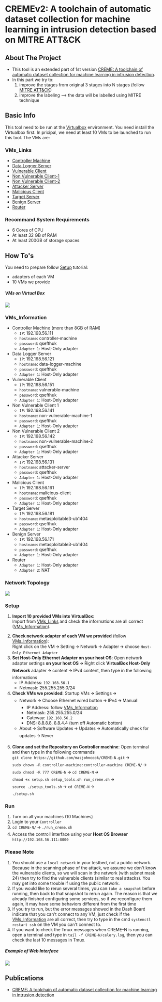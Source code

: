 # CREMEv2: A toolchain of automatic dataset collection for machine learning in intrusion detection based on MITRE ATT&CK

<!-- ABOUT THE PROJECT -->
## About The Project

* This tool is an extended part of 1st version [CREME: A toolchain of automatic dataset collection for machine learning in intrusion detection](https://github.com/buihuukhoi/CREME).
* In this part we try to:
  1. improve the stages from original 3 stages into N stages (follow [MITRE ATT&CK](https://attack.mitre.org/))
  2. improve the labeling --> the data will be labelled using MITRE technique


## Basic Info
This tool need to be run at the [Virtualbox](https://www.virtualbox.org/wiki/Downloads) environment. You need install the Virtualbox first. In pricipal, we need at least 10 VMs to be launched to run this tool. The VMs are:

### VMs_Links
  * [Controller Machine](https://drive.google.com/drive/folders/1y9n9MITLintSc8jiN3hFmApmk76TMNKF?usp=sharing)
  * [Data Logger Server](https://drive.google.com/drive/folders/1uxuLSG8ZissCEuKssIG2e4mqT9FviCRZ?usp=sharing)
  * [Vulnerable Client](https://drive.google.com/drive/folders/15oDFCIZxkxQMwwhzOb1HWNVvet0SV6MS?usp=sharing)
  * [Non Vulnerable Client-1](https://drive.google.com/drive/folders/11Kf07gRibGPqsNKuuDg9qxnU8mSmLoY2?usp=sharing)
  * [Non Vulnerable Client-2](https://drive.google.com/drive/folders/15uXvcd0I9vFpHUZT4nOINztDmaKZK56k?usp=sharing)
  * [Attacker Server](https://drive.google.com/file/d/1gwLteIJ-cIwGa7Rk3aX3wsYz-DgDrhBW/view?usp=sharing)
  * [Malicious Client](https://drive.google.com/drive/folders/1y6Wp57o5nShKoBzBuk77yK_3HEmKJ4zG?usp=sharing)
  * [Target Server](https://drive.google.com/drive/folders/1B8lgbJkPdzCTVFktuyz2Wh9IGbqxFxS5?usp=sharing)
  * [Benign Server](https://drive.google.com/drive/folders/1Pt53Qi_9DqpV9Xb_BNKbtU97m3jV_PXk?usp=sharing)
  * [Router](https://drive.google.com/drive/folders/1IGquyUqcym9Mvd-9hWRIaQrEEhzt1y9M?usp=sharing)
<!--   * [Attacker Server](https://drive.google.com/file/d/1zJa7NnR6H2pGFx0Q9ltlyAwFAp_yWXJo/view?usp=sharing)
  * [Malicious Client](https://drive.google.com/file/d/1XNrXRrvk_iuqcQ2f0RLz9kHkoJ-vbnWs/view)
  * [Target Server](https://drive.google.com/file/d/1dbUNo7AUhTCz18CiBB82nkYE-fh_UN3V/view)
  * [Benign Server](https://drive.google.com/file/d/1JqF4WyBSz0L63DT6cHBargdjtqb7UHld/view)
  * [Router](https://drive.google.com/file/d/1IT0w5QxJlWIou4cPKWEOSIxhbEmAkrmE/view?usp=sharing) -->

### Recommand System Requirements
* 6 Cores of CPU
* At least 32 GB of RAM
* At least 200GB of storage spaces



<!-- GETTING STARTED -->
## How To's
You need to prepare follow [Setup](#Setup) tutorial:
  * adapters of each VM
  * 10 VMs we provide

##### VMs on Virtual Box
![](https://i.imgur.com/R4FWhjS.png)

### VMs_Information
* Controller Machine (more than 8GB of RAM)
  * `IP`: 192.168.56.111
  * `hostname`: controller-machine
  * `password`: qsefthuk
  * `Adapter 1`: Host-Only adapter
* Data Logger Server
  * `IP`: 192.168.56.121
  * `hostname`: data-logger-machine
  * `password`: qsefthuk
  * `Adapter 1`: Host-Only adapter
* Vulnerable Client
  * `IP`: 192.168.56.151
  * `hostname`: vulnerable-machine
  * `password`: qsefthuk
  * `Adapter 1`: Host-Only adapter
* Non Vulnerable Client 1
  * `IP`: 192.168.56.141
  * `hostname`: non-vulnerable-machine-1
  * `password`: qsefthuk
  * `Adapter 1`: Host-Only adapter
* Non Vulnerable Client 2
  * `IP`: 192.168.56.142
  * `hostname`: non-vulnerable-machine-2
  * `password`: qsefthuk
  * `Adapter 1`: Host-Only adapter
* Attacker Server
   * `IP`: 192.168.56.131
   * `hostname`: attacker-server
   * `password`: qsefthuk
   * `Adapter 1`: Host-Only adapter
* Malicious Client
   * `IP`: 192.168.56.161
   * `hostname`: malicious-client
   * `password`: qsefthuk
   * `Adapter 1`: Host-Only adapter
* Target Server
  * `IP`: 192.168.56.181
  * `hostname`: metasploitable3-ub1404
  * `password`: qsefthuk
  * `Adapter 1`: Host-Only adapter
* Benign Server
  * `IP`: 192.168.56.171
  * `hostname`: metasploitable3-ub1404
  * `password`: qsefthuk
  * `Adapter 1`: Host-Only adapter
* Router
  * `Adapter 1`: Host-Only adapter
  * `Adapter 2`: NAT

### Network Topology
![](https://i.imgur.com/pLAkRIy.jpg)

### Setup
<!-- 1. `Create a Nat network`:\
    Open VirtualBox 🡪 File 🡪 Preferences… 🡪 Network 🡪 Add a new NatNetwork 🡪 Right click on the new network 🡪 Edit NAT Network 🡪 Update Network CIDR to 192.168.56.0/24 🡪 OK 🡪 OK -->
1. **Import 10 provided VMs into VirtualBox**:\
    Import from [VMs_Links](#VMs_Links) and check the informations are all correct ([VMs_Information](#VMs_Information)).
<!-- 2. **Install the 5 VMs we didn't provide**:\
    OS version should be [Ubuntu 20.04(server/desktop)](https://ubuntu.com/download). Create hostname and password follow [VMs_Information](#VMs_Information). -->
2. **Check network adapter of each VM we provided** (follow [VMs_Information](#VMs_Information)):\
    Right click on the VM 🡪 Setting 🡪 Network 🡪 Adapter 🡪 choose `Host-Only Ethernet Adapter`
3. **Set Host-Only Ethernet Adapter on your host OS**: Open network adapter settings **on your host OS** 🡪 Right click **VirtualBox Host-Only Network** adapter 🡪 content 🡪 IPv4 content, then type in the following informations
    * IP Address: `192.168.56.1`
    * Netmask: 255.255.255.0/24
4. **Check VMs we provided**: Startup VMs 🡪 Settings 🡪
    * Network 🡪 Choose Ethernet wired botton 🡪 IPv4 🡪 Manual
        * IP Address: follow [VMs_Information](#VMs_Information)
        * Netmask: 255.255.255.0/24
        * Gateway: `192.168.56.2`
        * DNS: 8.8.8.8, 8.8.4.4 (turn off Automatic botton)
    * About 🡪 Software Updates 🡪 Updates 🡪 Automatically check for updates 🡪 Never
<!-- 5. **Continue to set the 5 VMs you created**: Open terminal and type in the following commands\
    `sudo passwd root`, then set the password to **qsefthuk** 🡪\
    `sudo apt update` 🡪 `sudo apt install openssh-server vim -y` 🡪\
    `sudo vim /etc/ssh/sshd_config`, then find the line contains **PermitRootLogin**, Updates it to `PermitRootLogin yes` 🡪 save and quit 🡪\
    `systemctl restart sshd` -->
5. **Clone and set the Repository on Controller machine**: Open terminal and then type in the following commands\
    `git clone https://github.com/masjohncook/CREME-N.git` 🡪\
    `sudo chown -R controller-machine:controller-machine CREME-N/` 🡪\
    `sudo chmod -R 777 CREME-N` 🡪 `cd CREME-N` 🡪\
    `chmod +x setup.sh setup_tools.sh run_creme.sh` 🡪\
    `source ./setup_tools.sh` 🡪 `cd CREME-N` 🡪\
    `./setup.sh`

### Run
1. Turn on all your machines (10 Machines)
2. Login to your `Controller`
3. `cd CREME-N/` 🡪 `./run_creme.sh`
4. Access the controll interface using your **Host OS Browser** `http://192.168.56.111:8000`

### Please Note
1. You should use a `local network` in your testbed, not a public network. Because in the scanning phase of the attack, we assume we don't know the vulnerable clients, so we will scan in the network (with subnet mask 24) then try to find the vulnerable clients (similar to real attacks). You may get into some trouble if using the public network.
2. If you would like to rerun several times, you can `take a snapshot` before running, then back to that snapshot to rerun again. The reason is that we already finished configuring some services, so if we reconfigure them again, it may have some behaviors different from the first time
3. If you try to run, but the error messages showed in the Dash Board indicate that you can't connect to any VM, just check if the [VMs_Information](#VMs_Information) are all correct, then try to type in the cmd `systemctl restart ssh` on the VM you can't connect to.
4. If you want to check the Tmux messages when CREME-N is running, open a terminal and type in `tail -f CREME-N/celery.log`, then you can check the last 10 messages in Tmux.

##### Example of Web Interface
![](https://i.imgur.com/5xTMXRn.png)

<!-- Dataset -->
<!--## Generated Dataset

The dataset can be found at [here](https://drive.google.com/drive/folders/1bEsx64H2vogJKgI_OTVQ8n71VahtLxz5?usp=sharing)-->

## Publications
* [CREME: A toolchain of automatic dataset collection for machine learning in intrusion detection](https://www.sciencedirect.com/science/article/abs/pii/S1084804521002137)
